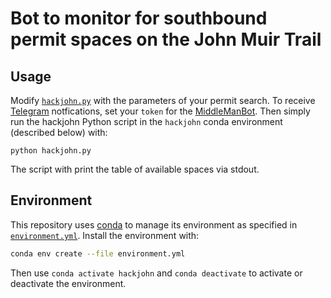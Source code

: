 # Bot to monitor for southbound permit spaces on the John Muir Trail

## Usage

Modify [`hackjohn.py`](hackjohn.py) with the parameters of your permit search.
To receive [Telegram](https://telegram.org/) notfications, set your `token` for the [MiddleManBot](https://github.com/n1try/telegram-middleman-bot).
Then simply run the hackjohn Python script in the `hackjohn` conda environment (described below) with:

```
python hackjohn.py
```

The script with print the table of available spaces via stdout.

## Environment

This repository uses [conda](http://conda.pydata.org/docs/) to manage its environment as specified in [`environment.yml`](environment.yml).
Install the environment with:

```sh
conda env create --file environment.yml
```

Then use `conda activate hackjohn` and `conda deactivate` to activate or deactivate the environment.
